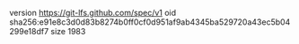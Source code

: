 version https://git-lfs.github.com/spec/v1
oid sha256:e91e8c3d0d83b8274b0ff0cf0d951af9ab4345ba529720a43ec5b04299e18df7
size 1983
